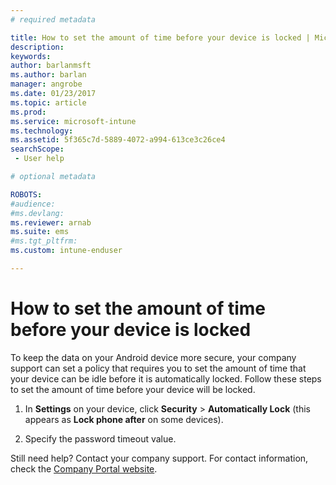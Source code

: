 ```yaml
---
# required metadata

title: How to set the amount of time before your device is locked | Microsoft Docs
description:
keywords:
author: barlanmsftms.author: barlan
manager: angrobe
ms.date: 01/23/2017
ms.topic: article
ms.prod:
ms.service: microsoft-intune
ms.technology:
ms.assetid: 5f365c7d-5889-4072-a994-613ce3c26ce4searchScope: - User help

# optional metadata

ROBOTS:  
#audience:
#ms.devlang:
ms.reviewer: arnab
ms.suite: ems
#ms.tgt_pltfrm:
ms.custom: intune-enduser

---
```



# How to set the amount of time before your device is locked

To keep the data on your Android device more secure, your company support can set a policy that requires you to set the amount of time that your device can be idle before it is automatically locked. Follow these steps to set the amount of time before your device will be locked.

1.  In **Settings** on your device, click **Security** &gt; **Automatically Lock** (this appears as **Lock phone after** on some devices).

2.  Specify the password timeout value.

Still need help? Contact your company support. For contact information, check the [Company Portal website](https://portal.manage.microsoft.com).
